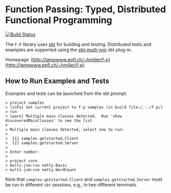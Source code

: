 # Function Passing: Typed, Distributed Functional Programming

[![Build Status](https://travis-ci.org/heathermiller/f-p.svg?branch=master)](https://travis-ci.org/heathermiller/f-p/)

The `F-P` library uses [sbt](http://www.scala-sbt.org/) for building and
testing. Distributed tests and examples are supported using the
[sbt-multi-jvm](https://github.com/sbt/sbt-multi-jvm) sbt plug-in.

Homepage: [http://lampwww.epfl.ch/~hmiller/f-p](http://lampwww.epfl.ch/~hmiller/f-p)

## How to Run Examples and Tests

Examples and tests can be launched from the sbt prompt:

```
> project samples
> [info] Set current project to f-p samples (in build file:/.../f-p/)
> run
> [warn] Multiple main classes detected.  Run 'show discoveredMainClasses' to see the list
>
> Multiple main classes detected, select one to run:
>
>  [1] samples.getstarted.Client
>  [2] samples.getstarted.Server
>
> Enter number:
>
> project core
> multi-jvm:run netty.Basic
> multi-jvm:run netty.WordCount
```

Note that `samples.getstarted.Client` and `samples.getstarted.Server` must be run in different `sbt` sessions, e.g., in two different terminals.

